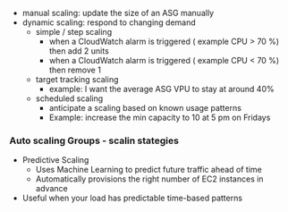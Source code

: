 - manual scaling: update the size of an ASG manually
- dynamic scaling: respond to changing demand
	- simple / step scaling
		- when a CloudWatch alarm is triggered ( example CPU > 70 %) then add 2 units
		- when a CloudWatch alarm is triggered ( example CPU < 70 %) then remove 1
	- target tracking scaling
		- example: I want the average ASG VPU to stay at around 40%
	- scheduled scaling
		- anticipate a scaling based on known usage patterns
		- Example: increase the min capacity to 10 at 5 pm on Fridays
### Auto scaling Groups - scalin stategies
- Predictive Scaling
	- Uses Machine Learning to predict future traffic ahead of time
	- Automatically provisions the right number of EC2 instances in advance
- Useful when your load has predictable time-based patterns 